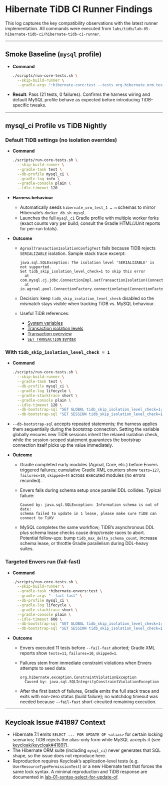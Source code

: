 # Hibernate TiDB CI Runner Findings

This log captures the key compatibility observations with the latest runner implementation. All commands were executed from `labs/tidb/lab-05-hibernate-tidb-ci/hibernate-tidb-ci-runner`.

---

## Smoke Baseline (`mysql` profile)

- **Command**

  ```bash
  ./scripts/run-core-tests.sh \
    --skip-build-runner \
    --gradle-args ":hibernate-core:test --tests org.hibernate.orm.test.property.GetAndIsVariantGetterTest"
  ```

- **Result**: Pass (21 tests, 0 failures). Confirms the harness wiring and default MySQL profile behave as expected before introducing TiDB-specific tweaks.

---

## mysql_ci Profile vs TiDB Nightly

### Default TiDB settings (no isolation overrides)

- **Command**

  ```bash
  ./scripts/run-core-tests.sh \
    --skip-build-runner \
    --gradle-task test \
    --db-profile mysql_ci \
    --gradle-log info \
    --gradle-console plain \
    --idle-timeout 120
  ```

- **Harness behaviour**
  - Automatically seeds `hibernate_orm_test_1 … n` schemas to mirror Hibernate’s `docker_db.sh mysql`.
  - Launches the full `mysql_ci` Gradle profile with multiple worker forks (exact counts vary per build; consult the Gradle HTML/JUnit reports for per-run totals).

- **Outcome**
  - `AgroalTransactionIsolationConfigTest` fails because TiDB rejects `SERIALIZABLE` isolation. Sample stack trace excerpt:

    ```log
    java.sql.SQLException: The isolation level 'SERIALIZABLE' is not supported.
    Set tidb_skip_isolation_level_check=1 to skip this error
      at com.mysql.cj.jdbc.ConnectionImpl.setTransactionIsolation(ConnectionImpl.java:2406)
      at io.agroal.pool.ConnectionFactory.connectionSetup(ConnectionFactory.java:249)
    ```

  - Decision: keep `tidb_skip_isolation_level_check` disabled so the mismatch stays visible when tracking TiDB vs. MySQL behaviour.
  - Useful TiDB references:
    - [System variables](https://docs.pingcap.com/tidb/v8.5/system-variables/)
    - [Transaction isolation levels](https://docs.pingcap.com/tidb/v8.5/transaction-isolation-levels/)
    - [Transaction overview](https://docs.pingcap.com/tidb/v8.5/dev-guide-transaction-overview/)
    - [`SET TRANSACTION` syntax](https://docs.pingcap.com/tidb/v8.5/sql-statement-set-transaction/)

### With `tidb_skip_isolation_level_check = 1`

- **Command**

  ```bash
  ./scripts/run-core-tests.sh \
    --skip-build-runner \
    --gradle-task test \
    --db-profile mysql_ci \
    --gradle-log lifecycle \
    --gradle-stacktrace short \
    --gradle-console plain \
    --idle-timeout 120 \
    --db-bootstrap-sql "SET GLOBAL tidb_skip_isolation_level_check=1;" \
    --db-bootstrap-sql "SET SESSION tidb_skip_isolation_level_check=1;"
  ```
- `--db-bootstrap-sql` accepts repeated statements; the harness applies them sequentially during the bootstrap connection. Setting the variable globally ensures new TiDB sessions inherit the relaxed isolation check, while the session-scoped statement guarantees the bootstrap connection itself picks up the value immediately.

- **Outcome**
  - Gradle completed early modules (Agroal, Core, etc.) before Envers triggered failures; cumulative Gradle XML counters show `tests=127`, `failures=10`, `skipped=44` across executed modules (no errors recorded).
  - Envers fails during schema setup once parallel DDL collides. Typical failure:

    ```log
    Caused by: java.sql.SQLException: Information schema is out of date:
    schema failed to update in 1 lease, please make sure TiDB can connect to TiKV
    ```

  - MySQL completes the same workflow; TiDB’s asynchronous DDL plus schema lease checks cause drop/create races to abort. Potential follow-ups: bump `tidb_max_delta_schema_count`, increase schema lease, or throttle Gradle parallelism during DDL-heavy suites.

### Targeted Envers run (fail-fast)

- **Command**

  ```bash
  ./scripts/run-core-tests.sh \
    --skip-build-runner \
    --gradle-task :hibernate-envers:test \
    --gradle-args "--fail-fast" \
    --db-profile mysql_ci \
    --gradle-log lifecycle \
    --gradle-stacktrace short \
    --gradle-console plain \
    --idle-timeout 600 \
    --db-bootstrap-sql "SET GLOBAL tidb_skip_isolation_level_check=1;" \
    --db-bootstrap-sql "SET SESSION tidb_skip_isolation_level_check=1;"
  ```

- **Outcome**
  - Envers executed 11 tests before `--fail-fast` aborted; Gradle XML reports show `tests=11`, `failures=10`, `skipped=1`.
  - Failures stem from immediate constraint violations when Envers attempts to seed data:

    ```log
    org.hibernate.exception.ConstraintViolationException
      Caused by: java.sql.SQLIntegrityConstraintViolationException
    ```

  - After the first batch of failures, Gradle emits the full stack trace and exits with non-zero status (build failure); no watchdog timeout was needed because `--fail-fast` short-circuited remaining execution.

---

## Keycloak Issue #41897 Context

- Hibernate 7.1 emits `SELECT ... FOR UPDATE OF <alias>` for certain locking scenarios; TiDB rejects the alias-only form while MySQL accepts it (see [keycloak/keycloak#41897](https://github.com/keycloak/keycloak/issues/41897)).
- The Hibernate ORM suite (including `mysql_ci`) never generates that SQL shape, so the issue does not reproduce here.
- Reproduction requires Keycloak’s application-level tests (e.g. `UserResourceTypePermissionTest`) or a new Hibernate test that forces the same lock syntax. A minimal reproduction and TiDB response are documented in [lab-01-syntax-select-for-update-of](https://github.com/alastori/tidb-sandbox/blob/main/labs/tidb/lab-01-syntax-select-for-update-of/lab-01-syntax-select-for-update-of.md).
